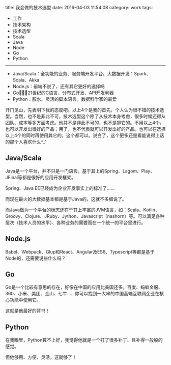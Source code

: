 title: 我会做的技术选型
date: 2016-04-03 11:54:08
category: work
tags:
- 工作
- 技术架构
- 技术选型
- Scala
- Java
- Node
- Go
- Python
---

- Java/Scala：全功能的业务、服务端开发平台。大数据开发：Spark、Scala、Akka
- Node.js：前端不说了，还有其它更好的选择吗
- Go：21世纪的C语言，分布式开发、API开发利器
- Python：胶水、灵活的脚本语言。数据科学家的最爱

开门见山，先表明下我的态度吧。以上4个是我的首先，个人认为很不错的技术选型。当然，也不是非此不可，技术选型这个除了从技术本身考虑，很多时候还得从团队、成本等多方面考虑。他并不是非此不可的，也不是排它的。不用以上4个，也可以开发出很好的产品；用了，也不代表就可以开发出好的产品。也可以在选择以上4个的同时再使用其它的，这个都可以。说白了，这个更多还是看能说得上话的那个人喜欢什么^_^

## Java/Scala

Java是一个平台，并不只是一门语言。基于其上的Spring、Lagom、Play、JFinal等都是很好的应用开发框架。

Spring、Java EE已经成为企业开发事实上的标准了……

而现在最火的大数据基本都是基于Java的，这就不多细说了。

而Java做为一个平台的标志还在于其上丰富的JVM语言，如：Scala、Kotlin、Groovy、Clojure、JRuby、Jython、Javascript（nashorn）等。可以满足各种层次（技术人员的水平）、各种业务的需要而在一个统一的平台里进行。

## Node.js

Babel、Webpack、Glup和React、Angular及ES6、Typescript等都是基于Node的，还需要说些什么吗？

## Go

Go是一个比较有意思的存在，好像在中国的应用比美国还多。百度、蚂蚁金服、360、小米、美团、金山、七牛……你可以找到一大串的中国高端互联网企业在核心功能中使用它。

这就是他最好的背书！

## Python

在我眼里，Python算不上好，我觉得他就是一个打了很多补丁、且补得一般般的感觉。

但他够用、方便、灵活，这就够了！